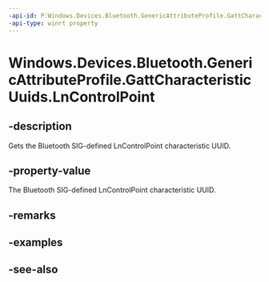```yaml
---
-api-id: P:Windows.Devices.Bluetooth.GenericAttributeProfile.GattCharacteristicUuids.LnControlPoint
-api-type: winrt property
---
```


<!-- Property syntax
public System.Guid LnControlPoint { get; }
-->

# Windows.Devices.Bluetooth.GenericAttributeProfile.GattCharacteristicUuids.LnControlPoint

## -description
Gets the Bluetooth SIG-defined LnControlPoint characteristic UUID.

## -property-value
The Bluetooth SIG-defined LnControlPoint characteristic UUID.

## -remarks

## -examples

## -see-also
